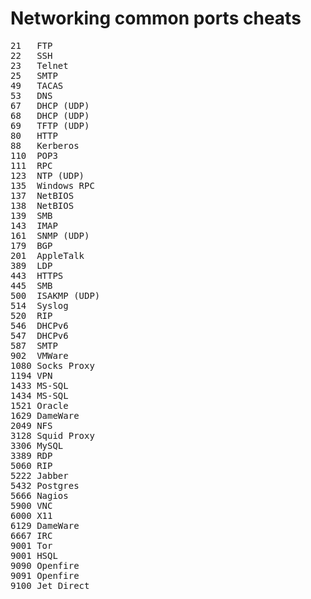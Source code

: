 Networking common ports cheats
=======================

<pre>
21   FTP
22   SSH
23   Telnet
25   SMTP
49   TACAS
53   DNS
67   DHCP (UDP)
68   DHCP (UDP)
69   TFTP (UDP)
80   HTTP
88   Kerberos
110  POP3
111  RPC
123  NTP (UDP)
135  Windows RPC
137  NetBIOS
138  NetBIOS
139  SMB
143  IMAP
161  SNMP (UDP)
179  BGP
201  AppleTalk
389  LDP
443  HTTPS
445  SMB
500  ISAKMP (UDP)
514  Syslog
520  RIP
546  DHCPv6
547  DHCPv6
587  SMTP
902  VMWare
1080 Socks Proxy
1194 VPN
1433 MS-SQL
1434 MS-SQL
1521 Oracle
1629 DameWare
2049 NFS
3128 Squid Proxy
3306 MySQL
3389 RDP
5060 RIP
5222 Jabber
5432 Postgres
5666 Nagios
5900 VNC
6000 X11
6129 DameWare
6667 IRC
9001 Tor
9001 HSQL
9090 Openfire
9091 Openfire
9100 Jet Direct
</pre>


























